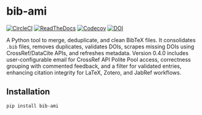 # bib-ami

[![CircleCI](https://circleci.com/gh/hrolfrc/bib-ami.svg?style=shield)](https://circleci.com/gh/hrolfrc/bib-ami)
[![ReadTheDocs](https://readthedocs.org/projects/bib-ami/badge/?version=latest)](https://bib-ami.readthedocs.io/en/latest/)
[![Codecov](https://codecov.io/gh/hrolfrc/bib-ami/branch/master/graph/badge.svg)](https://codecov.io/gh/hrolfrc/bib-ami)
[![DOI](https://zenodo.org/badge/1012755631.svg)](https://doi.org/10.5281/zenodo.15795717)

A Python tool to merge, deduplicate, and clean BibTeX files. It consolidates `.bib` files, removes duplicates, validates DOIs, scrapes missing DOIs using CrossRef/DataCite APIs, and refreshes metadata. Version 0.4.0 includes user-configurable email for CrossRef API Polite Pool access, correctness grouping with commented feedback, and a filter for validated entries, enhancing citation integrity for LaTeX, Zotero, and JabRef workflows.

## Installation

```bash
pip install bib-ami